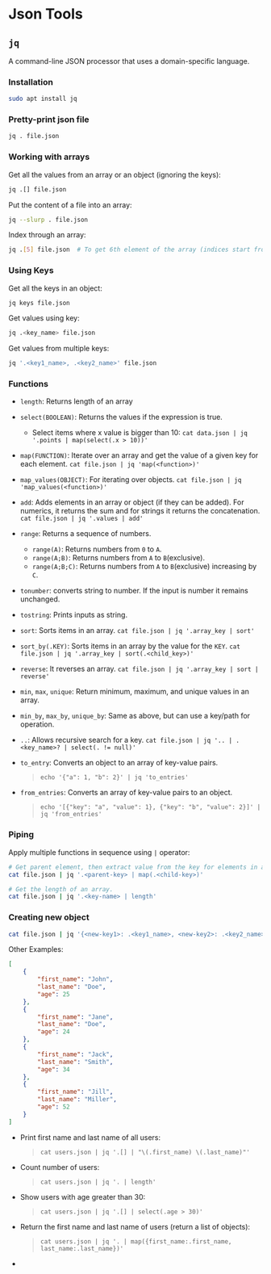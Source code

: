 # Json Tools

## `jq`

A command-line JSON processor that uses a domain-specific language.

### Installation

```bash
sudo apt install jq
```

### Pretty-print json file

```bash
jq . file.json
```

### Working with arrays

Get all the values from an array or an object (ignoring the keys):

```bash
jq .[] file.json
```

Put the content of a file into an array:

```bash
jq --slurp . file.json
```

Index through an array:

```bash
jq .[5] file.json  # To get 6th element of the array (indices start from zero)
```

### Using Keys

Get all the keys in an object:

```bash
jq keys file.json
```

Get values using key:

```bash
jq .<key_name> file.json
```

Get values from multiple keys:

```bash
jq '.<key1_name>, .<key2_name>' file.json
```

### Functions

- `length`: Returns length of an array
- `select(BOOLEAN)`: Returns the values if the expression is true.

  - Select items where x value is bigger than 10:
        `cat data.json | jq '.points | map(select(.x > 10))'`
- `map(FUNCTION)`: Iterate over an array and get the value of a given key for each element.
    `cat file.json | jq 'map(<function>)'`
- `map_values(OBJECT)`: For iterating over objects.
    `cat file.json | jq 'map_values(<function>)'`

- `add`: Adds elements in an array or object (if they can be added). For numerics, it returns the sum and for strings it returns the concatenation.
    `cat file.json | jq '.values | add'`
- `range`: Returns a sequence of numbers.
  - `range(A)`: Returns numbers from `0` to `A`.
  - `range(A;B)`: Returns numbers from `A` to `B`(exclusive).
  - `range(A;B;C)`: Returns numbers from `A` to `B`(exclusive) increasing by `C`.
- `tonumber`: converts string to number. If the input is number it remains unchanged.
- `tostring`: Prints inputs as string.
- `sort`: Sorts items in an array.
    `cat file.json | jq '.array_key | sort'`
- `sort_by(.KEY)`: Sorts items in an array by the value for the `KEY`.
    `cat file.json | jq '.array_key | sort(.<child_key>)'`
- `reverse`: It reverses an array.
    `cat file.json | jq '.array_key | sort | reverse'`
- `min`, `max`, `unique`: Return minimum, maximum, and unique values in an array.
- `min_by`, `max_by`, `unique_by`: Same as above, but can use a key/path for operation.
- `..`: Allows recursive search for a key.
    `cat file.json | jq '.. | .<key_name>? | select(. != null)'`
- `to_entry`: Converts an object to an array of key-value pairs.
    > ```echo '{"a": 1, "b": 2}' | jq 'to_entries'```
- `from_entries`: Converts an array of key-value pairs to an object.
    > ```echo '[{"key": "a", "value": 1}, {"key": "b", "value": 2}]' | jq 'from_entries'```

### Piping

Apply multiple functions in sequence using `|` operator:

```bash
# Get parent element, then extract value from the key for elements in an array.
cat file.json | jq '.<parent-key> | map(.<child-key>)'
```

```bash
# Get the length of an array.
cat file.json | jq '.<key-name> | length'
```

### Creating new object

```bash
cat file.json | jq '{<new-key1>: .<key1_name>, <new-key2>: .<key2_name>}'
```

Other Examples:

```json
[
    {
        "first_name": "John",
        "last_name": "Doe",
        "age": 25
    },
    {
        "first_name": "Jane",
        "last_name": "Doe",
        "age": 24
    },
    {
        "first_name": "Jack",
        "last_name": "Smith",
        "age": 34
    },
    {
        "first_name": "Jill",
        "last_name": "Miller",
        "age": 52
    }
]
```

- Print first name and last name of all users:
    > `cat users.json | jq '.[] | "\(.first_name) \(.last_name)"'`
- Count number of users:
    > `cat users.json | jq '. | length'`

- Show users with age greater than 30:
    > `cat users.json | jq '.[] | select(.age > 30)'`
- Return the first name and last name of users (return a list of objects):
    > `cat users.json | jq '. | map({first_name:.first_name, last_name:.last_name})'`
-
